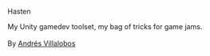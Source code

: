 Hasten

My Unity gamedev toolset, my bag of tricks for game jams.
<br>
<br>
By [Andrés Villalobos](twitter.com/matnesis)
